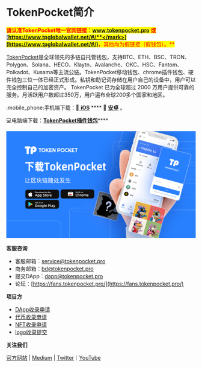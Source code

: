 # TokenPocket简介

<mark style="color:red;">**请认准TokenPocket唯一官网链接：www.tokenpocket.pro 或**</mark> [<mark style="color:red;">**https://www.tpglobalwallet.net/#/**</mark>](https://www.tpglobalwallet.net/#/)<mark style="color:red;">**，其他均为假链接（假钱包）。**</mark>

[TokenPocket](https://www.tokenpocket.pro/)是全球领先的多链自托管钱包，支持BTC、ETH、BSC、TRON、Polygon、Solana、HECO、Klaytn、Avalanche、OKC、HSC、Fantom、Polkadot、Kusama等主流公链。TokenPocket移动钱包、chrome插件钱包、硬件钱包三位一体已经正式形成。私钥和助记词存储在用户自己的设备中，用户可以完全控制自己的加密资产。 TokenPocket 已为全球超过 2000 万用户提供可靠的服务。月活跃用户数超过350万，用户遍布全球200多个国家和地区。

:mobile\_phone:手机端下载：🍎[ **iOS**](https://apps.apple.com/hk/app/tp-global-wallet/id6444625622) **** 🤖 [**安卓**](https://play.google.com/store/apps/details?id=vip.mytokenpocket) 。

💻电脑端下载：[**TokenPocket插件钱包**](https://extension.tokenpocket.pro/#/)****

![](<.gitbook/assets/tp 拷贝.png>)

**客服咨询**

* 客服邮箱：service@tokenpocket.pro
* 商务邮箱：bd@tokenpocket.pro
* 提交DApp：dapp@tokenpocket.pro
* 论坛：[https://fans.tokenpocket.pro/](https://fans.tokenpocket.pro/)



**项目方**

* [DApp收录申请](https://www.tokenpocket.pro/zh/submit/dapp)
* [代币收录申请](https://www.tokenpocket.pro/zh/submit/token)
* [NFT收录申请](https://tokenpocket.pro/zh/submit/nft)
* [logo收录提交](https://help.tokenpocket.pro/cn/developer/submit-logo)

**关注我们**

[官方网站](https://www.tokenpocket.pro/) |  [Medium](https://tokenpocket-gm.medium.com/)  |  [Twitter](https://twitter.com/TokenPocket\_TP)｜[YouTube](https://www.youtube.com/channel/UCudaS5hcbqUaMtOGHmQ2e0A)&#x20;

